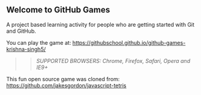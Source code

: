 ## Welcome to GitHub Games

A project based learning activity for people who are getting started with Git and GitHub.

You can play the game at: https://githubschool.github.io/github-games-krishna-singh5/

>> _*SUPPORTED BROWSERS*: Chrome, Firefox, Safari, Opera and IE9+_

This fun open source game was cloned from: https://github.com/jakesgordon/javascript-tetris
